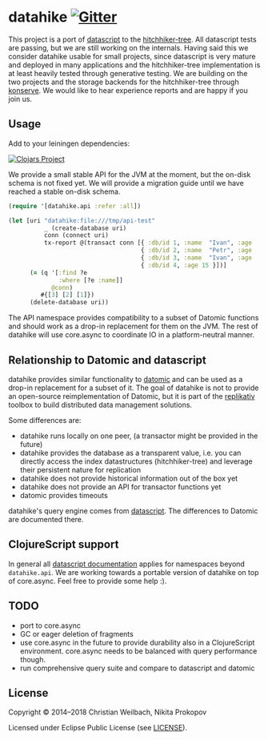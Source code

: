 # datahike <a href="https://gitter.im/replikativ/replikativ?utm_source=badge&amp;utm_medium=badge&amp;utm_campaign=pr-badge&amp;utm_content=badge"><img src="https://camo.githubusercontent.com/da2edb525cde1455a622c58c0effc3a90b9a181c/68747470733a2f2f6261646765732e6769747465722e696d2f4a6f696e253230436861742e737667" alt="Gitter" data-canonical-src="https://badges.gitter.im/Join%20Chat.svg" style="max-width:100%;"></a>

This project is a port of [datascript](https://github.com/tonsky/datascript) to
the [hitchhiker-tree](https://github.com/datacrypt-project/hitchhiker-tree). All
datascript tests are passing, but we are still working on the internals. Having
said this we consider datahike usable for small projects, since datascript is
very mature and deployed in many applications and the hitchhiker-tree
implementation is at least heavily tested through generative testing. We are
building on the two projects and the storage backends for the hitchhiker-tree
through [konserve](https://github.com/replikativ/konserve). We would like to
hear experience reports and are happy if you join us. 

## Usage

Add to your leiningen dependencies:

[![Clojars Project](http://clojars.org/io.replikativ/datahike/latest-version.svg)](http://clojars.org/io.replikativ/datahike)


We provide a small stable API for the JVM at the moment, but the on-disk schema
is not fixed yet. We will provide a migration guide until we have reached a
stable on-disk schema.

~~~clojure
(require '[datahike.api :refer :all])

(let [uri "datahike:file:///tmp/api-test"
          _ (create-database uri)
          conn (connect uri)
          tx-report @(transact conn [{ :db/id 1, :name  "Ivan", :age   15 }
                                     { :db/id 2, :name  "Petr", :age   37 }
                                     { :db/id 3, :name  "Ivan", :age   37 }
                                     { :db/id 4, :age 15 }])]
      (= (q '[:find ?e
              :where [?e :name]]
            @conn)
         #{[3] [2] [1]})
      (delete-database uri))
~~~

The API namespace provides compatibility to a subset of Datomic functions and
should work as a drop-in replacement for them on the JVM. The rest of datahike
will use core.async to coordinate IO in a platform-neutral manner.


## Relationship to Datomic and datascript

datahike provides similar functionality to [datomic](http://datomic.com) and can
be used as a drop-in replacement for a subset of it. The goal of datahike is not
to provide an open-source reimplementation of Datomic, but it is part of the
[replikativ](https://github.com/replikativ) toolbox to build distributed data
management solutions. 

Some differences are:

- datahike runs locally on one peer, (a transactor might be provided in the
  future)
- datahike provides the database as a transparent value, i.e. you can directly
  access the index datastructures (hitchhiker-tree) and leverage their
  persistent nature for replication
- datahike does not provide historical information out of the box yet
- datahike does not provide an API for transactor functions yet
- datomic provides timeouts


datahike's query engine comes from
[datascript](https://github.com/tonsky/datascript). The differences to Datomic
are documented there.

## ClojureScript support

In general all [datascript
documentation](https://github.com/tonsky/datascript/wiki/Getting-started)
applies for namespaces beyond `datahike.api`. We are working towards a portable
version of datahike on top of core.async. Feel free to provide some help :).

## TODO

- port to core.async
- GC or eager deletion of fragments
- use core.async in the future to provide durability also in a ClojureScript
environment. core.async needs to be balanced with query performance though.
- run comprehensive query suite and compare to datascript and datomic

## License

Copyright © 2014–2018 Christian Weilbach, Nikita Prokopov

Licensed under Eclipse Public License (see [LICENSE](LICENSE)).
